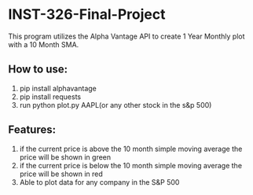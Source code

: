 # INST-326-Final-Project
This program utilizes the Alpha Vantage API to create 1 Year Monthly plot with a 10 Month SMA.

How to use:
-
  1) pip install alphavantage
  2) pip install requests
  3) run python plot.py AAPL(or any other stock in the s&p 500)

Features:
-
  1) if the current price is above the 10 month simple moving average the price will be shown in green
  2) if the current price is below the 10 month simple moving average the price will be shown in red
  3) Able to plot data for any company in the S&P 500
  
